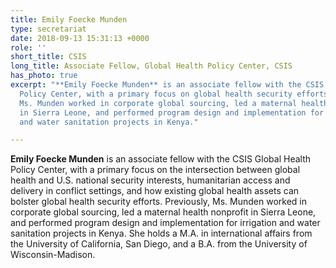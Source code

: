 ```yaml
---
title: Emily Foecke Munden
type: secretariat
date: 2018-09-13 15:31:13 +0000
role: ''
short_title: CSIS
long_title: Associate Fellow, Global Health Policy Center, CSIS
has_photo: true
excerpt: "**Emily Foecke Munden** is an associate fellow with the CSIS Global Health
  Policy Center, with a primary focus on global health security efforts. Previously,
  Ms. Munden worked in corporate global sourcing, led a maternal health nonprofit
  in Sierra Leone, and performed program design and implementation for irrigation
  and water sanitation projects in Kenya."

---
```

**Emily Foecke Munden** is an associate fellow with the CSIS Global Health Policy Center, with a primary focus on the intersection between global health and U.S. national security interests, humanitarian access and delivery in conflict settings, and how existing global health assets can bolster global health security efforts. Previously, Ms. Munden worked in corporate global sourcing, led a maternal health nonprofit in Sierra Leone, and performed program design and implementation for irrigation and water sanitation projects in Kenya. She holds a M.A. in international affairs from the University of California, San Diego, and a B.A. from the University of Wisconsin-Madison.